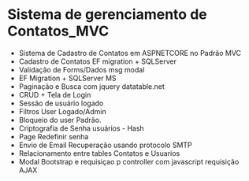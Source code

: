 # Sistema de gerenciamento de Contatos_MVC
- Sistema de Cadastro de Contatos em ASPNETCORE no Padrão MVC
- Cadastro de Contatos EF migration + SQLServer
- Validação de Forms/Dados msg modal
- EF Migration +  SQLServer MS
- Paginação e Busca com jquery datatable.net
- CRUD + Tela de Login
- Sessão de usuário logado
- Filtros User Logado/Admin 
- Bloqueio do user Padrão.
- Criptografia de Senha usuários - Hash
- Page Redefinir senha
- Envio de Email Recuperação usando protocolo SMTP
- Relacionamento entre tables Contatos e Usuarios
- Modal Bootstrap e requisiçao p controller com javascript requisição AJAX
